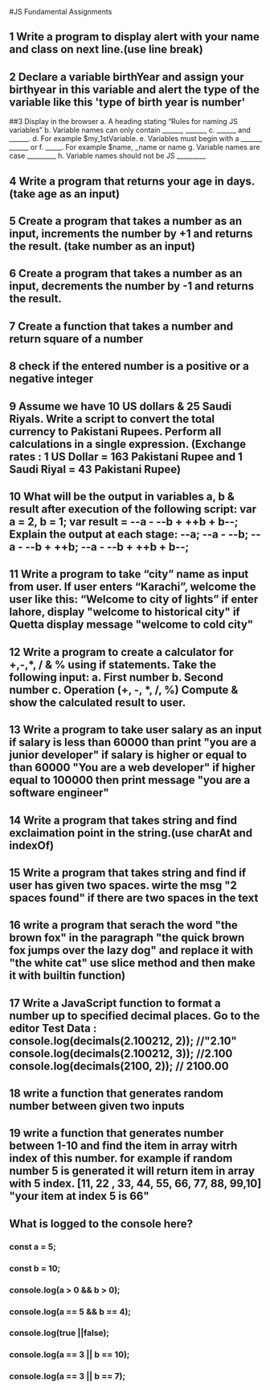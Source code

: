 #JS Fundamental Assignments
## 1 Write a program to display alert with your name and class on next line.(use line break)
## 2 Declare a variable birthYear and assign your birthyear in this variable and alert the type of the variable like this 'type of birth year is number'
##3 Display in the browser  a. A heading stating “Rules for naming JS variables”
  b. Variable names can only contain ______, ______,
  c. ______ and ______.
  d. For example $my_1stVariable.
  e. Variables must begin with a ______, ______ or
  f. _____. For example $name, _name or name
  g. Variable names are case _________
  h. Variable names should not be JS _________
## 4 Write a program that returns your age in days. (take age as an input)
## 5 Create a program that takes a number as an input, increments the number by +1 and returns the result. (take number as an input)
## 6 Create a program that takes a number as an input, decrements the number by -1 and returns the result.
## 7 Create a function that takes a number and return square of a number
## 8 check if the entered number is a positive or a negative integer
## 9 Assume we have 10 US dollars & 25 Saudi Riyals. Write a script to  convert the total currency to Pakistani Rupees. Perform all calculations in a single expression. (Exchange rates : 1 US Dollar = 163 Pakistani Rupee and 1 Saudi Riyal = 43 Pakistani Rupee)
## 10 What will be the output in variables a, b & result after execution of the following script: var a = 2, b = 1;  var result = --a - --b + ++b + b--;  Explain the output at each stage:  --a;  --a - --b;  --a - --b + ++b;  --a - --b + ++b + b--;  
## 11 Write a program to take “city” name as input from user. If user enters “Karachi”, welcome the user like this: “Welcome to city of lights” if enter lahore, display "welcome to historical city" if Quetta display message "welcome to cold city"
## 12 Write a program to create a calculator for +,-,*, / & % using if statements.  Take the following input:  a. First number  b. Second number  c. Operation (+, -, *, /, %)    Compute & show the calculated result to user.
## 13 Write a program to take user salary as an input  if salary is less than 60000 than print "you are a junior developer" if salary is higher or equal to than 60000 "You are a web developer"  if higher equal to 100000 then print message "you are a software engineer"
## 14 Write a program that takes string and find exclaimation point in the string.(use charAt and indexOf)
## 15 Write a program that takes string and find if user has given two spaces. wirte the msg "2 spaces found" if there are two spaces in the text
## 16 write a program that serach the word "the brown fox" in the paragraph "the quick brown fox jumps over the lazy dog" and replace it with "the white cat"  use slice method and then make it with builtin function)
## 17 Write a JavaScript function to format a number up to specified decimal places. Go to the editor  Test Data :  console.log(decimals(2.100212, 2));  //"2.10"  console.log(decimals(2.100212, 3)); //2.100  console.log(decimals(2100, 2)); // 2100.00
## 18 write a function that generates random number between given two inputs
## 19 write a function that generates number between 1-10 and find the item in array witrh index of this number.  for example if random number 5 is generated it will return item in array with 5 index.  [11, 22 , 33, 44, 55, 66, 77, 88, 99,10] "your item at index 5 is 66"
## What is logged to the console here?
### const a = 5;
### const b = 10;
### console.log(a > 0 && b > 0);
### console.log(a == 5 && b == 4);
### console.log(true ||false);
### console.log(a == 3 || b == 10);
### console.log(a == 3 || b == 7);
